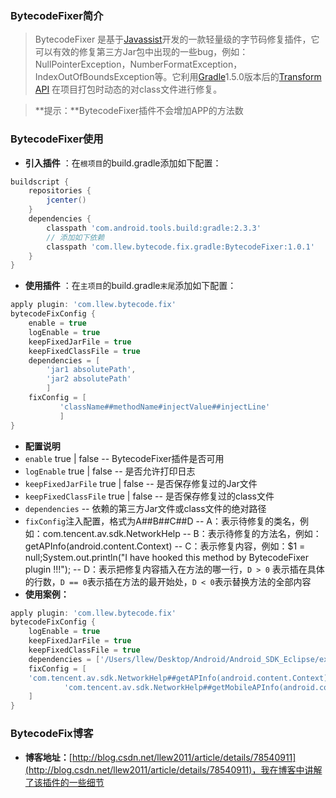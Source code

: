 ### BytecodeFixer简介
> BytecodeFixer 是基于[Javassist](http://jboss-javassist.github.io/javassist/)开发的一款轻量级的字节码修复插件，它可以有效的修复第三方Jar包中出现的一些bug，例如：NullPointerException，NumberFormatException，IndexOutOfBoundsException等。它利用[Gradle](http://tools.android.com/tech-docs/new-build-system/transform-api)1.5.0版本后的[Transform API](http://google.github.io/android-gradle-dsl/javadoc/) 在项目打包时动态的对class文件进行修复。

> **提示：**BytecodeFixer插件不会增加APP的方法数

### BytecodeFixer使用
- **引入插件** ：在`根项目`的build.gradle添加如下配置：
```gradle
buildscript {
    repositories {
        jcenter()
    }
    dependencies {
        classpath 'com.android.tools.build:gradle:2.3.3'
        // 添加如下依赖
        classpath 'com.llew.bytecode.fix.gradle:BytecodeFixer:1.0.1'
    }
}
```
- **使用插件** ：在`主项目`的build.gradle`末尾`添加如下配置：
```gradle
apply plugin: 'com.llew.bytecode.fix'
bytecodeFixConfig {
    enable = true
    logEnable = true
    keepFixedJarFile = true
    keepFixedClassFile = true
    dependencies = [
	    'jar1 absolutePath',
	    'jar2 absolutePath'
	    ]
    fixConfig = [
           'className##methodName#injectValue##injectLine'
           ]
}
```
- **配置说明**
 - `enable`  true | false
  -- BytecodeFixer插件是否可用
 - `logEnable`  true | false
 -- 是否允许打印日志
 - `keepFixedJarFile` true | false
 -- 是否保存修复过的Jar文件
 - `keepFixedClassFile` true | false
 -- 是否保存修复过的class文件
 - `dependencies`
 -- 依赖的第三方Jar文件或class文件的绝对路径
 - `fixConfig`注入配置，格式为A##B##C##D
    -- A：表示待修复的类名，例如：com.tencent.av.sdk.NetworkHelp
    -- B：表示待修复的方法名，例如：getAPInfo(android.content.Context)
    -- C：表示修复内容，例如：$1 = null;System.out.println("I have hooked this method by BytecodeFixer plugin !!!");
    -- D：表示把修复内容插入在方法的哪一行，`D > 0` 表示插在具体的行数，`D == 0`表示插在方法的最开始处，`D < 0`表示替换方法的全部内容
- **使用案例：**
```gradle
apply plugin: 'com.llew.bytecode.fix'
bytecodeFixConfig {
    logEnable = true
    keepFixedJarFile = true
    keepFixedClassFile = true
    dependencies = ['/Users/llew/Desktop/Android/Android_SDK_Eclipse/extras/android/support/v4/android-support-v4.jar']
    fixConfig = [
    'com.tencent.av.sdk.NetworkHelp##getAPInfo(android.content.Context)##$1 = null;System.out.println("I have hooked this method by BytecodeFixer plugin !!!");##0',
            'com.tencent.av.sdk.NetworkHelp##getMobileAPInfo(android.content.Context,int)##if(Boolean.TRUE.booleanValue()){$1 = null;System.out.println("i have hooked this method by BytecodeFixer !!!");}return new com.tencent.av.sdk.NetworkHelp.APInfo();##-1',
    ]
}
```
### BytecodeFix博客
- **博客地址：**[http://blog.csdn.net/llew2011/article/details/78540911](http://blog.csdn.net/llew2011/article/details/78540911)，我在博客中讲解了该插件的一些细节